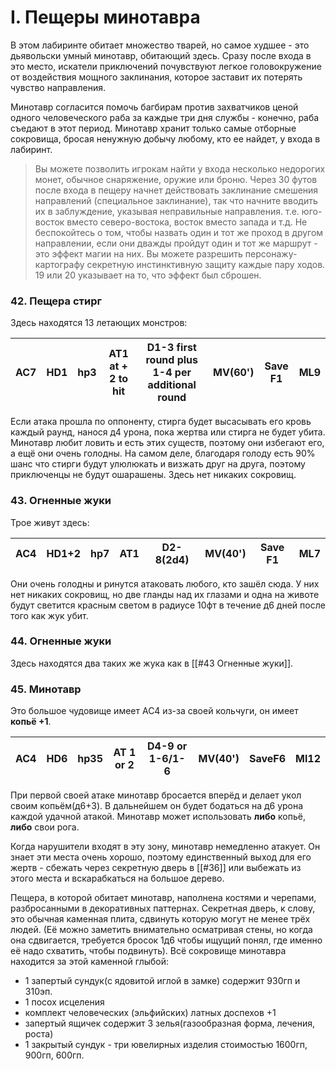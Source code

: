 # I. Пещеры минотавра
В этом лабиринте обитает множество тварей, но самое худшее - это дьявольски умный минотавр, обитающий здесь. Сразу после входа в это место, искатели приключений почувствуют легкое головокружение от воздействия мощного заклинания, которое заставит их потерять чувство направления.

Минотавр согласится помочь багбирам против захватчиков ценой одного человеческого раба за каждые три дня службы - конечно, раба съедают в этот период. Минотавр хранит только самые отборные сокровища, бросая ненужную добычу любому, кто ее найдет, у входа в лабиринт.

>Вы можете позволить игрокам найти у входа несколько недорогих монет, обычное снаряжение, оружие или броню. Через 30 футов после входа в пещеру начнет действовать заклинание смешения направлений (специальное заклинание), так что начните вводить их в заблуждение, указывая неправильные направления. т.е. юго-восток вместо северо-востока, восток вместо запада и т.д. Не беспокойтесь о том, чтобы назвать один и тот же проход в другом направлении, если они дважды пройдут один и тот же маршрут - это эффект магии на них. Вы можете разрешить персонажу-картографу секретную инстинктивную защиту каждые пару ходов. 19 или 20 указывает на то, что эффект был сброшен.

### 42. Пещера стирг
Здесь находятся 13 летающих монстров:

AC7|HD1|hp3|AT1 at + 2 to hit|D1-3 first round plus 1-4 per additional round|MV(60')|Save F1|ML9
---|---|---|-----------------|----------------------------------------------|-------|-------|----
Если атака прошла по оппоненту, стирга будет высасывать его кровь каждый раунд, нанося д4 урона, пока жертва или стирга не будет убита. Минотавр любит ловить и есть этих существ, поэтому они избегают его, а ещё они очень голодны. На самом деле, благодаря голоду есть 90% шанс что стирги будут улюлюкать и визжать друг на друга, поэтому приключенцы не будут ошарашены. Здесь нет никаких сокровищ.
### 43. Огненные жуки
Трое живут здесь:

AC4|HD1+2|hp7|AT1|D2-8(2d4)|MV(40')|Save F1|ML7
----|----|---|---|---------|-------|-------|-----
Они очень голодны и ринутся атаковать любого, кто зашёл сюда. У них нет никаких сокровищ, но две гланды над их глазами и одна на животе будут светится красным светом в радиусе 10фт в течение д6 дней после того как жук убит.
### 44. Огненные жуки
Здесь находятся два таких же жука как в [[#43 Огненные жуки]].
### 45. Минотавр
Это большое чудовище имеет АС4 из-за своей кольчуги, он имеет **копьё +1**.

AC4|HD6|hp35|AT 1 or 2|D4-9 or 1-6/1-6|MV(40')|SaveF6|Ml12
---|---|----|---------|---------------|-------|------|-----
При первой своей атаке минотавр бросается вперёд и делает укол своим копьём(д6+3). В дальнейшем он будет бодаться на д6 урона каждой удачной атакой. Минотавр может использовать **либо** копьё, **либо** свои рога.

Когда нарушители входят в эту зону, минотавр немедленно атакует. Он знает эти места очень хорошо, поэтому единственный выход для его жертв - сбежать через секретную дверь в [[#36]] или выбежать из этого места и вскарабкаться на большое дерево.

Пещера, в которой обитает минотавр, наполнена костями и черепами, разбросанными в декоративных паттернах. Секретная дверь, к слову, это обычная каменная плита, сдвинуть которую могут не менее трёх людей. (Её можно заметить внимательно осматривая стены, но когда она сдвигается, требуется бросок 1д6 чтобы ищущий понял, где именно её надо схватить, чтобы подвинуть). Всё сокровище минотавра находится за этой каменной глыбой:
- 1 запертый сундук(с ядовитой иглой в замке) содержит 930гп и 310эп.
- 1 посох исцеления
- комплект человеческих (эльфийских)  латных доспехов +1
- запертый ящичек содержит 3 зелья(газообразная форма, лечения, роста)
- 1 закрытый сундук - три ювелирных изделия стоимостью 1600гп, 900гп, 600гп.